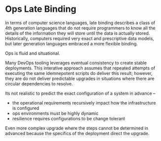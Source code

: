 # Ops Late Binding

In terms of computer science languages, late binding describes a class of 4th generation languages that do not require programmers to know all the details of the information they will store until the data is actually stored.  Historically, computers required very exact and prescriptive data models, but later generation languages embraced a more flexible binding.

Ops is fluid and situational.  

Many DevOps tooling leverages eventual consistency to create stable deployments.  This interative approach assumes that repeated attempts of executing the same idemnepotent scripts do deliver this result; however, they are do not deliver predictable upgrades in situations where there are circular dependencies to resolve.

Its not realistic to predict the exact configuration of a system in advance – 

  * the operational requirements recursively impact how the infrastructure is configured
  * ops environments must be highly dynamic
  * resilience requires configurations to be change tolerant

Even more complex upgrade where the steps cannot be determined in advanced because the specifics of the deployment direct the upgrade.
